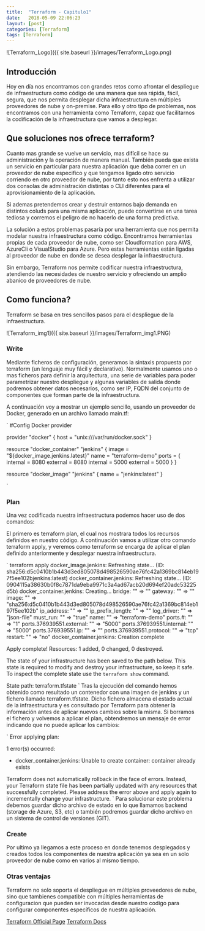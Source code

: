 ```yaml
---
title:  "Terraform - Capitulo1"
date:   2018-05-09 22:06:23
layout: [post]
categories: [Terraform]
tags: [Terraform]
---
```


![Terraform_Logo]({{ site.baseurl }}/images/Terraform_Logo.png)


## Introducción ##

Hoy en día nos encontramos con grandes retos como afrontar el despliegue de infraestructura como código de una manera que sea rápida, fácil, segura, que nos permita desplegar dicha infraestructura en múltiples proveedores de nube y on-premise.
Para ello y otro tipo de problemas, nos encontramos con una herramienta como Terraform, capaz que facilitarnos la codificación de la infraestructura que vamos a desplegar.

## Que soluciones nos ofrece terraform? ##

Cuanto mas grande se vuelve un servicio, mas difícil se hace su administración y la operación de manera manual. También pueda que exista un servicio en particular para nuestra aplicación que deba correr en un proveedor de nube especifico y que tengamos ligado otro servicio corriendo en otro proveedor de nube, por tanto esto nos enfrenta a utilizar dos consolas de administración distintas o CLI diferentes para el aprovisionamiento de la aplicación.

Si ademas pretendemos crear y destruir entornos bajo demanda en distintos coluds para una misma aplicación, puede convertirse en una tarea tediosa y corremos el peligro de no hacerlo de una forma predictiva.

La solución a estos problemas pasaría por una herramienta que nos permita modelar nuestra infraestructura como código. Encontramos herramientas propias de cada proveedor de nube, como ser Cloudformation para AWS, AzureCli o VisualStudio para Azure. Pero estas herramientas están ligadas al proveedor de nube en donde se desea desplegar la infraestructura.

Sin embargo, Terraform nos permite codificar nuestra infraestructura, atendiendo las necesidades de nuestro servicio y ofreciendo un amplio abanico de proveedores de nube.

## Como funciona? ##

Terraform se basa en tres sencillos pasos para el despliegue de la infraestructura.

![Terraform_img1]({{ site.baseurl }}/images/Terraform_img1.PNG)

### Write ###

Mediante ficheros de configuración, generamos la sintaxis propuesta por terraform (un lenguaje muy fácil y declarativo).
Normalmente usamos uno o mas ficheros para definir la arquitectura, una serie de variables para poder parametrizar nuestro despliegue y algunas variables de salida donde podremos obtener datos necesarios, como ser IP, FQDN del conjunto de componentes que forman parte de la infraestructura.

A continuación voy a mostrar un ejemplo sencillo, usando un proveedor de Docker, generado en un archivo llamado main.tf:

`
#Config Docker provider

provider "docker" {
  host = "unix:///var/run/docker.sock"
}

resource "docker_container" "jenkins" {
    image = "${docker_image.jenkins.latest}"
    name = "terraform-demo"
    ports = {
       internal = 8080
       external = 8080
       internal = 5000
       external = 5000
       }
 }

resource "docker_image" "jenkins" {
    name = "jenkins:latest"
}

`

### Plan ###

Una vez codificada nuestra infraestructura podemos hacer uso de dos comandos:

El primero es terraform plan, el cual nos mostrara todos los recursos definidos en nuestro código.
A continuación vamos a utilizar otro comando terraform apply, y veremos como terraform se encarga de aplicar el plan definido anteriormente y desplegar nuestra infraestructura.

`
terraform apply
docker_image.jenkins: Refreshing state... (ID: sha256:d5c0410b1b443d3ed805078d498526590ae76fc42a1369bc814eb197f5ee102bjenkins:latest)
docker_container.jenkins: Refreshing state... (ID: 0904115a38630b0f8c7871da9eba9971c3a4ad67acb20d694ef20adc53225d5b)
docker_container.jenkins: Creating...
  bridge:                   "" => "<computed>"
  gateway:                  "" => "<computed>"
  image:                    "" => "sha256:d5c0410b1b443d3ed805078d498526590ae76fc42a1369bc814eb197f5ee102b"
  ip_address:               "" => "<computed>"
  ip_prefix_length:         "" => "<computed>"
  log_driver:               "" => "json-file"
  must_run:                 "" => "true"
  name:                     "" => "terraform-demo"
  ports.#:                  "" => "1"
  ports.376939551.external: "" => "5000"
  ports.376939551.internal: "" => "5000"
  ports.376939551.ip:       "" => ""
  ports.376939551.protocol: "" => "tcp"
  restart:                  "" => "no"
docker_container.jenkins: Creation complete

Apply complete! Resources: 1 added, 0 changed, 0 destroyed.

The state of your infrastructure has been saved to the path
below. This state is required to modify and destroy your
infrastructure, so keep it safe. To inspect the complete state
use the `terraform show` command.

State path: terraform.tfstate
`
Tras la ejecución del comando hemos obtenido como resultado un contenedor con una imagen de jenkins y un fichero llamado terraform.tfstate. Dicho fichero almacena el estado actual de la infraestructura y es consultado por Terraform para obtener la información antes de aplicar nuevos cambios sobre la misma. Si borramos el fichero y volvemos a aplicar el plan, obtendremos un mensaje de error indicando que no puede aplicar los cambios:

`
Error applying plan:

1 error(s) occurred:

* docker_container.jenkins: Unable to create container: container already exists

Terraform does not automatically rollback in the face of errors.
Instead, your Terraform state file has been partially updated with
any resources that successfully completed. Please address the error
above and apply again to incrementally change your infrastructure.
`
Para solucionar este problema debemos guardar dicho archivo de estado en lo que llamamos backend (storage de Azure, S3, etc) o también podremos guardar dicho archivo en un sistema de control de versiones (GIT).

### Create ###

Por ultimo ya llegamos a este proceso en donde tenemos desplegados y creados todos los componentes de nuestra aplicación ya sea en un solo proveedor de nube como en varios al mismo tiempo.

### Otras ventajas ###

Terraform no solo soporta el despliegue en múltiples proveedores de nube, sino que tambienes compatible con múltiples herramientas de configuracion que pueden ser invocadas desde nuestro codigo para configurar componentes específicos de nuestra aplicación.



[Terraform Official Page][Terraform]
[Terraform Docs][Terraform_Docs]

[Terraform]:      http://terraform.io
[Terraform_Docs]: https://www.terraform.io/docs/index.html
